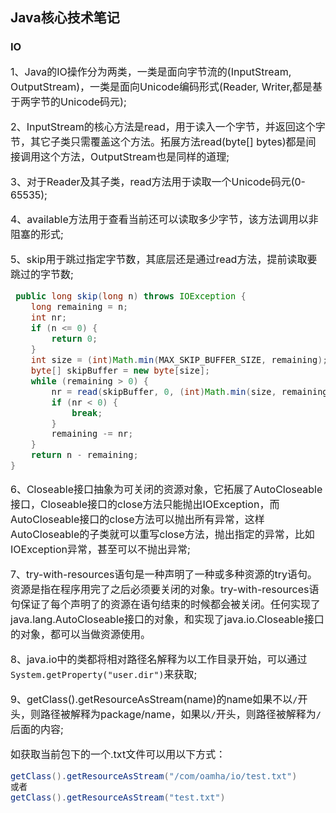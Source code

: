## Java核心技术笔记
### IO
<font size="3">
1、Java的IO操作分为两类，一类是面向字节流的(InputStream, OutputStream)，一类是面向Unicode编码形式(Reader, Writer,都是基于两字节的Unicode码元);

2、InputStream的核心方法是read，用于读入一个字节，并返回这个字节，其它子类只需覆盖这个方法。拓展方法read(byte[] bytes)都是间接调用这个方法，OutputStream也是同样的道理;

3、对于Reader及其子类，read方法用于读取一个Unicode码元(0-65535);

4、available方法用于查看当前还可以读取多少字节，该方法调用以非阻塞的形式;

5、skip用于跳过指定字节数，其底层还是通过read方法，提前读取要跳过的字节数;
```java
 public long skip(long n) throws IOException {
    long remaining = n;
    int nr;
    if (n <= 0) {
        return 0;
    }
    int size = (int)Math.min(MAX_SKIP_BUFFER_SIZE, remaining);
    byte[] skipBuffer = new byte[size];
    while (remaining > 0) {
        nr = read(skipBuffer, 0, (int)Math.min(size, remaining));
        if (nr < 0) {
            break;
        }
        remaining -= nr;
    }
    return n - remaining;
}
```
6、Closeable接口抽象为可关闭的资源对象，它拓展了AutoCloseable接口，Closeable接口的close方法只能抛出IOException，而AutoCloseable接口的close方法可以抛出所有异常，这样AutoCloseable的子类就可以重写close方法，抛出指定的异常，比如IOException异常，甚至可以不抛出异常;

7、try-with-resources语句是一种声明了一种或多种资源的try语句。资源是指在程序用完了之后必须要关闭的对象。try-with-resources语句保证了每个声明了的资源在语句结束的时候都会被关闭。任何实现了java.lang.AutoCloseable接口的对象，和实现了java.io.Closeable接口的对象，都可以当做资源使用。

8、java.io中的类都将相对路径名解释为以工作目录开始，可以通过`System.getProperty("user.dir")`来获取;

9、getClass().getResourceAsStream(name)的name如果不以`/`开头，则路径被解释为package/name，如果以`/`开头，则路径被解释为`/`后面的内容;

如获取当前包下的一个.txt文件可以用以下方式：
```java
getClass().getResourceAsStream("/com/oamha/io/test.txt")
或者
getClass().getResourceAsStream("test.txt")
```

</font>